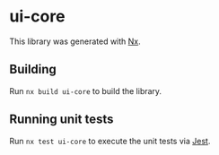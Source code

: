 # ui-core

This library was generated with [Nx](https://nx.dev).

## Building

Run `nx build ui-core` to build the library.

## Running unit tests

Run `nx test ui-core` to execute the unit tests via [Jest](https://jestjs.io).
